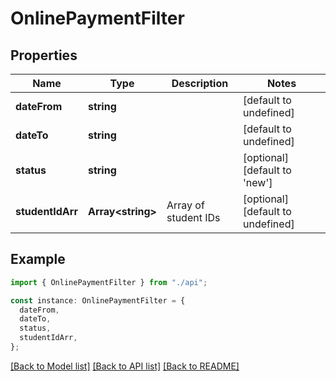 # OnlinePaymentFilter

## Properties

| Name             | Type                    | Description          | Notes                             |
| ---------------- | ----------------------- | -------------------- | --------------------------------- |
| **dateFrom**     | **string**              |                      | [default to undefined]            |
| **dateTo**       | **string**              |                      | [default to undefined]            |
| **status**       | **string**              |                      | [optional] [default to 'new']     |
| **studentIdArr** | **Array&lt;string&gt;** | Array of student IDs | [optional] [default to undefined] |

## Example

```typescript
import { OnlinePaymentFilter } from "./api";

const instance: OnlinePaymentFilter = {
  dateFrom,
  dateTo,
  status,
  studentIdArr,
};
```

[[Back to Model list]](../README.md#documentation-for-models) [[Back to API list]](../README.md#documentation-for-api-endpoints) [[Back to README]](../README.md)

